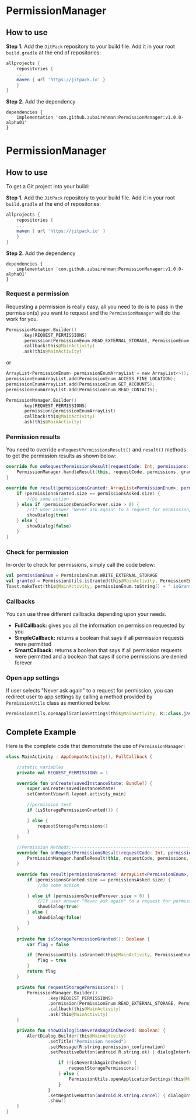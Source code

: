 # PermissionManager

## How to use
**Step 1.** Add the `JitPack` repository to your build file. Add it in your root `build.gradle` at the end of repositories:
```gradle
allprojects {
    repositories {
    ...
    maven { url 'https://jitpack.io' }
    }
}
```
**Step 2.** Add the dependency
```
dependencies {
    implementation 'com.github.zubairehman:PermissionManager:v1.0.0-alpha01'
}
```

# PermissionManager

## How to use
To get a Git project into your build:

**Step 1.** Add the `JitPack` repository to your build file. Add it in your root `build.gradle` at the end of repositories:
```gradle
allprojects {
    repositories {
    ...
    maven { url 'https://jitpack.io' }
    }
}
```
**Step 2.** Add the dependency
```
dependencies {
    implementation 'com.github.zubairehman:PermissionManager:v1.0.0-alpha01'
}
```
### Request a permission
Requesting a permission is really easy, all you need to do is to pass in the permission(s) you want to request and the `PermissionManager` will do the work for you.
```kotlin
PermissionManager.Builder()
      .key(REQUEST_PERMISSIONS)
      .permission(PermissionEnum.READ_EXTERNAL_STORAGE, PermissionEnum.WRITE_EXTERNAL_STORAGE)
      .callback(this@MainActivity)
      .ask(this@MainActivity)
```
or
```kotlin
ArrayList<PermissionEnum> permissionEnumArrayList = new ArrayList<>();
permissionEnumArrayList.add(PermissionEnum.ACCESS_FINE_LOCATION);
permissionEnumArrayList.add(PermissionEnum.GET_ACCOUNTS);
permissionEnumArrayList.add(PermissionEnum.READ_CONTACTS);

PermissionManager.Builder()
      .key(REQUEST_PERMISSIONS)
      .permission(permissionEnumArrayList)
      .callback(this@MainActivity)
      .ask(this@MainActivity)
```
### Permission results
You need to override `onRequestPermissionsResult()` and `result()` methods to get the permission results as shown below:
```kotlin
override fun onRequestPermissionsResult(requestCode: Int, permissions: Array<String>, grantResults: IntArray) {
    PermissionManager.handleResult(this, requestCode, permissions, grantResults)
}

override fun result(permissionsGranted: ArrayList<PermissionEnum>, permissionsDenied: ArrayList<PermissionEnum>, permissionsDeniedForever: ArrayList<PermissionEnum>, permissionsAsked: ArrayList<PermissionEnum>) {
    if (permissionsGranted.size == permissionsAsked.size) {
        //Do some action
    } else if (permissionsDeniedForever.size > 0) {
        //If user answer "Never ask again" to a request for permission, you can redirect user to app settings, with an utils
        showDialog(true)
    } else {
        showDialog(false)
    }
}
```
### Check for permission
In-order to check for permissions, simply call the code below:
```kotlin
val permissionEnum = PermissionEnum.WRITE_EXTERNAL_STORAGE
val granted = PermissionUtils.isGranted(this@MainActivity, PermissionEnum.WRITE_EXTERNAL_STORAGE)
Toast.makeText(this@MainActivity, permissionEnum.toString() + " isGranted [" + granted + "]", Toast.LENGTH_SHORT).show()
```

### Callbacks
You can use three different callbacks depending upon your needs.

- **FullCallback:** gives you all the information on permission requested by you
- **SimpleCallback:** returns a boolean that says if all permission requests were permitted
- **SmartCallback:** returns a boolean that says if all permission requests were permitted and a boolean that says if some permissions are denied forever

### Open app settings
If user selects "Never ask again" to a request for permission, you can redirect user to app settings by calling a method provided by `PermissionUtils` class as mentioned below:
```kotlin
PermissionUtils.openApplicationSettings(this@MainActivity, R::class.java.getPackage().name)
```

## Complete Example
Here is the complete code that demonstrate the use of `PermissionManager`:
```kotlin
class MainActivity : AppCompatActivity(), FullCallback {

    //static variables
    private val REQUEST_PERMISSIONS = 1

    override fun onCreate(savedInstanceState: Bundle?) {
        super.onCreate(savedInstanceState)
        setContentView(R.layout.activity_main)

        //permission test
        if (isStoragePermissionGranted()) {

        } else {
            requestStoragePermissions()
        }
    }

    //Permission Methods:---------------------------------------------------------------------------
    override fun onRequestPermissionsResult(requestCode: Int, permissions: Array<String>, grantResults: IntArray) {
        PermissionManager.handleResult(this, requestCode, permissions, grantResults)
    }

    override fun result(permissionsGranted: ArrayList<PermissionEnum>, permissionsDenied: ArrayList<PermissionEnum>, permissionsDeniedForever: ArrayList<PermissionEnum>, permissionsAsked: ArrayList<PermissionEnum>) {
        if (permissionsGranted.size == permissionsAsked.size) {
            //Do some action

        } else if (permissionsDeniedForever.size > 0) {
            //If user answer "Never ask again" to a request for permission, you can redirect user to app settings, with an utils
            showDialog(true)
        } else {
            showDialog(false)
        }
    }

    private fun isStoragePermissionGranted(): Boolean {
        var flag = false

        if (PermissionUtils.isGranted(this@MainActivity, PermissionEnum.WRITE_EXTERNAL_STORAGE) && PermissionUtils.isGranted(this@MainActivity, PermissionEnum.READ_EXTERNAL_STORAGE)) {
            flag = true
        }
        return flag
    }

    private fun requestStoragePermissions() {
        PermissionManager.Builder()
                .key(REQUEST_PERMISSIONS)
                .permission(PermissionEnum.READ_EXTERNAL_STORAGE, PermissionEnum.WRITE_EXTERNAL_STORAGE)
                .callback(this@MainActivity)
                .ask(this@MainActivity)
    }

    private fun showDialog(isNeverAskAgainChecked: Boolean) {
        AlertDialog.Builder(this@MainActivity)
                .setTitle("Permission needed")
                .setMessage(R.string.permission_confirmation)
                .setPositiveButton(android.R.string.ok) { dialogInterface, i ->

                    if (!isNeverAskAgainChecked) {
                        requestStoragePermissions()
                    } else {
                        PermissionUtils.openApplicationSettings(this@MainActivity, R::class.java.getPackage().name)
                    }
                }
                .setNegativeButton(android.R.string.cancel) { dialogInterface, i -> dialogInterface.dismiss() }
                .show()
    }
}
```
